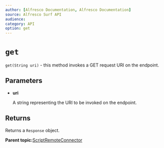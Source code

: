 ```yaml
---
author: [Alfresco Documentation, Alfresco Documentation]
source: Alfresco Surf API
audience: 
category: API
option: get
---
```


# `get`

`get(String uri)` - this method invokes a GET request URI on the endpoint.

## Parameters

-   **uri**

    A string representing the URI to be invoked on the endpoint.


## Returns

Returns a `Response` object.

**Parent topic:**[ScriptRemoteConnector](../references/APISurf-ScriptRemoteConnector-connectors.md)

